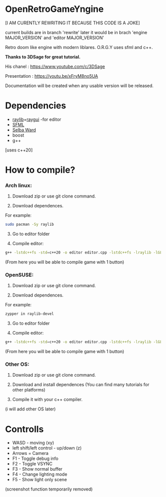 # OpenRetroGameYngine

[I AM CURENTLY REWRITING IT BECAUSE THIS CODE IS A JOKE]

current builds are in branch 'rewrite' later it would be in brach 'engine MAJOR_VERSION' and 'editor MAJOR_VERSION'

Retro doom like engine with modern liblares. O.R.G.Y uses sfml and c++.

**Thanks to 3DSage for great tutorial.**

His chanel : https://www.youtube.com/c/3DSage

Presentation : https://youtu.be/xFryM8no5UA

Documentation will be created when any usable version will be released.

# Dependencies
* [raylib](https://www.raylib.com/)+[raygui](https://github.com/raysan5/raygui)  -for editor
* [SFML](https://www.sfml-dev.org/)
* [Selba Ward](https://github.com/Hapaxia/SelbaWard)
* boost
* g++

[uses c++20]

# How to compile?

### **Arch linux:**

1. Download zip or use git clone command.

2. Download dependences.

For example:
```sh
sudo pacman -Sy raylib
```
3. Go to editor folder

4. Compile editor:
```sh
g++ -lstdc++fs -std=c++20 -o editor editor.cpp -lstdc++fs -lraylib -lGL -lm -lpthread -ldl -lrt -lX11
```
(From here you will be able to compile game with 1 button)

### **OpenSUSE:**

1. Download zip or use git clone command.

2. Download dependences.

For example:
```sh
zypper in raylib-devel
```

3. Go to editor folder

4. Compile editor:
```sh
g++ -lstdc++fs -std=c++20 -o editor editor.cpp -lstdc++fs -lraylib -lGL -lm -lpthread -ldl -lrt -lX11
```
(From here you will be able to compile game with 1 button)

### **Other OS:**

1. Download zip or use git clone command.

2. Download and install dependences (You can find many tutorials for other platforms)

3. Compile it with your c++ compiler.

(i will add other OS later)

# Controlls

* WASD - moving (xy)
* left shift/left control - up/down (z)
* Arrows = Camera
* F1 - Toggle debug info
* F2 - Toggle VSYNC
* F3 - Show normal buffer
* F4 - Change lighting mode
* F5 - Show light only scene

(screenshot function temporarily removed)









